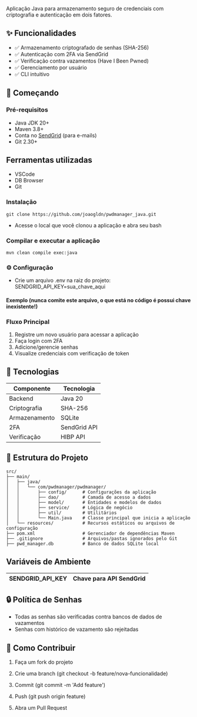 Aplicação Java para armazenamento seguro de credenciais com criptografia e autenticação em dois fatores.

## ✨ Funcionalidades

- ✅ Armazenamento criptografado de senhas (SHA-256)
- ✅ Autenticação com 2FA via SendGrid
- ✅ Verificação contra vazamentos (Have I Been Pwned)
- ✅ Gerenciamento por usuário
- ✅ CLI intuitivo

## 🚀 Começando

### Pré-requisitos
- Java JDK 20+
- Maven 3.8+
- Conta no [SendGrid](https://sendgrid.com/) (para e-mails)
- Git 2.30+

## Ferramentas utilizadas
- VSCode
- DB Browser
- Git


### Instalação
``` git clone https://github.com/joaogldn/pwdmanager_java.git ```
- Acesse o local que você clonou a aplicação e abra seu bash

### Compilar e executar a aplicação
``` mvn clean compile exec:java ```

### ⚙️ Configuração
- Crie um arquivo .env na raiz do projeto:
SENDGRID_API_KEY=sua_chave_aqui

#### Exemplo  (nunca comite este arquivo, o que está no código é possui chave inexistente!)

### Fluxo Principal
1. Registre um novo usuário para acessar a aplicação
2. Faça login com 2FA
3. Adicione/gerencie senhas
4. Visualize credenciais com verificação de token

## 🔧 Tecnologias

| Componente     | Tecnologia     |
|----------------|----------------|
| Backend        | Java 20        |
| Criptografia   | SHA-256        |
| Armazenamento  | SQLite         |
| 2FA            | SendGrid API   |
| Verificação    | HIBP API       |

## 📁 Estrutura do Projeto

```text
src/
├── main/
│   ├── java/
│   │   └── com/pwdmanager/pwdmanager/
│   │       ├── config/      # Configurações da aplicação 
│   │       ├── dao/         # Camada de acesso a dados 
│   │       ├── model/       # Entidades e modelos de dados 
│   │       ├── service/     # Lógica de negócio 
│   │       ├── util/        # Utilitários 
│   │       └── Main.java    # Classe principal que inicia a aplicação
│   └── resources/           # Recursos estáticos ou arquivos de configuração
├── pom.xml                  # Gerenciador de dependências Maven
├── .gitignore               # Arquivos/pastas ignorados pelo Git
├── pwd_manager.db           # Banco de dados SQLite local
````
## Variáveis de Ambiente

| SENDGRID_API_KEY   | Chave para API SendGrid    |
|--------------------|----------------------------|

## 🔒 Política de Senhas
- Todas as senhas são verificadas contra bancos de dados de vazamentos
- Senhas com histórico de vazamento são rejeitadas

## 🤝 Como Contribuir

1. Faça um fork do projeto

2. Crie uma branch (git checkout -b feature/nova-funcionalidade)

3. Commit (git commit -m 'Add feature')

4. Push (git push origin feature)

5. Abra um Pull Request





